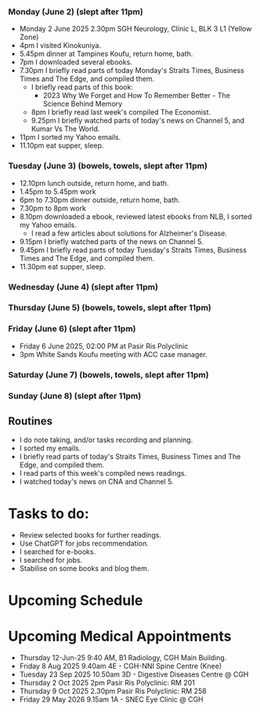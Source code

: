### Monday (June 2) (slept after 11pm)
- Monday 2 June 2025 2.30pm SGH Neurology, Clinic L, BLK 3 L1 (Yellow Zone)
- 4pm I visited Kinokuniya.
- 5.45pm dinner at Tampines Koufu, return home, bath.
- 7pm I downloaded several ebooks.
- 7.30pm I briefly read parts of today Monday's Straits Times, Business Times and The Edge, and compiled them.
    - I briefly read parts of this book:
        - 2023 Why We Forget and How To Remember Better - The Science Behind Memory
    - 8pm I briefly read last week's compiled The Economist.
    - 9.25pm I briefly watched parts of today's news on Channel 5, and Kumar Vs The World.
- 11pm I sorted my Yahoo emails.
- 11.10pm eat supper, sleep.

### Tuesday (June 3) (bowels, towels, slept after 11pm)
- 12.10pm lunch outside, return home, and bath.
- 1.45pm to 5.45pm work
- 6pm to 7.30pm dinner outside, return home, bath.
- 7.30pm to 8pm work
- 8.10pm downloaded a ebook, reviewed latest ebooks from NLB, I sorted my Yahoo emails.
    - I read a few articles about solutions for Alzheimer's Disease.
- 9.15pm I briefly watched parts of the news on Channel 5.
- 9.45pm I briefly read parts of today Tuesday's Straits Times, Business Times and The Edge, and compiled them.
- 11.30pm eat supper, sleep.

### Wednesday (June 4) (slept after 11pm)


### Thursday (June 5) (bowels, towels, slept after 11pm)


### Friday (June 6) (slept after 11pm)
- Friday 6 June 2025, 02:00 PM at Pasir Ris Polyclinic
- 3pm White Sands Koufu meeting with ACC case manager.


### Saturday (June 7) (bowels, towels, slept after 11pm)


### Sunday (June 8) (slept after 11pm)




## Routines
- I do note taking, and/or tasks recording and planning.
- I sorted my emails.
- I briefly read parts of today's Straits Times, Business Times and The Edge, and compiled them.
- I read parts of this week's compiled news readings.
- I watched today's news on CNA and Channel 5.

# Tasks to do:
- Review selected books for further readings.
- Use ChatGPT for jobs recommendation.
- I searched for e-books.
- I searched for jobs.
- Stabilise on some books and blog them.

# Upcoming Schedule

# Upcoming Medical Appointments
- Thursday 12-Jun-25 9:40 AM, B1 Radiology, CGH Main Building.
- Friday 8 Aug 2025 9.40am 4E - CGH-NNI Spine Centre (Knee)
- Tuesday 23 Sep 2025 10.50am 3D - Digestive Diseases Centre @ CGH
- Thursday 2 Oct 2025 2pm Pasir Ris Polyclinic: RM 201
- Thursday 9 Oct 2025 2.30pm Pasir Ris Polyclinic: RM 258
- Friday 29 May 2026 9.15am 1A - SNEC Eye Clinic @ CGH
